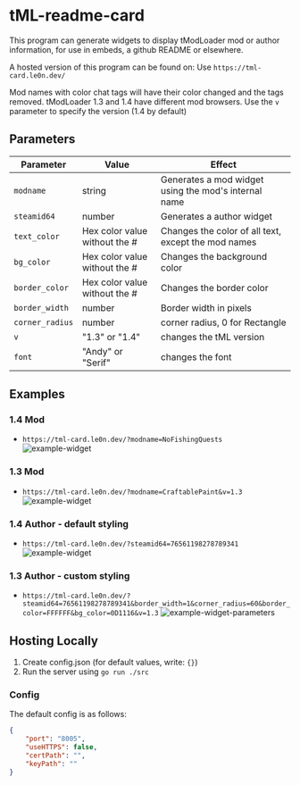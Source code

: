 # tML-readme-card
This program can generate widgets to display tModLoader mod or author information, for use in embeds, a github README or elsewhere.

A hosted version of this program can be found on:
Use `https://tml-card.le0n.dev/` 

Mod names with color chat tags will have their color changed and the tags removed.
tModLoader 1.3 and 1.4 have different mod browsers. Use the `v` parameter to specify the version (1.4 by default) 

## Parameters
| Parameter       | Value                         | Effect                                              |
|-----------------|-------------------------------|-----------------------------------------------------|
| `modname`       | string                        | Generates a mod widget using the mod's internal name|
| `steamid64`     | number                        | Generates a author widget                           |
| `text_color`    | Hex color value without the # | Changes the color of all text, except the mod names |
| `bg_color`      | Hex color value without the # | Changes the background color                        |
| `border_color`  | Hex color value without the # | Changes the border color                            |
| `border_width`  | number                        | Border width in pixels                              |
| `corner_radius` | number                        | corner radius, 0 for Rectangle                      |
| `v`             | "1.3" or "1.4"                | changes the tML version                             |
| `font`          | "Andy" or "Serif"             | changes the font                                    |

## Examples

### 1.4 Mod
* `https://tml-card.le0n.dev/?modname=NoFishingQuests`
![example-widget](https://tml-card.le0n.dev/?modname=NoFishingQuests)

### 1.3 Mod 
* `https://tml-card.le0n.dev/?modname=CraftablePaint&v=1.3`
![example-widget](https://tml-card.le0n.dev/?modname=CraftablePaint&v=1.3)


### 1.4 Author - default styling
* `https://tml-card.le0n.dev/?steamid64=76561198278789341`
![example-widget](https://tml-card.le0n.dev/?steamid64=76561198278789341)


### 1.3 Author - custom styling
* `https://tml-card.le0n.dev/?steamid64=76561198278789341&border_width=1&corner_radius=60&border_color=FFFFFF&bg_color=0D1116&v=1.3`
![example-widget-parameters](https://tml-card.le0n.dev/?steamid64=76561198278789341&border_width=1&corner_radius=60&border_color=FFFFFF&bg_color=0D1116&v=1.3)

## Hosting Locally
1. Create config.json (for default values, write: `{}`)
2. Run the server using `go run ./src`

### Config
The default config is as follows:
```json
{
	"port": "8005",
	"useHTTPS": false,
	"certPath": "",
	"keyPath": ""
}
```